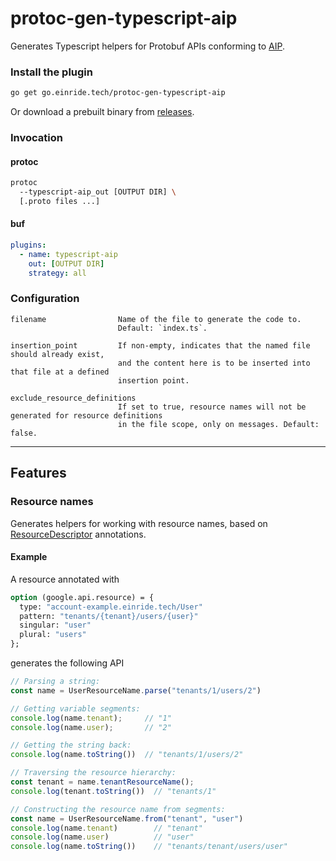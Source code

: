 # protoc-gen-typescript-aip

Generates Typescript helpers for Protobuf APIs conforming to
[AIP](https://aip.dev).

### Install the plugin

```bash
go get go.einride.tech/protoc-gen-typescript-aip
```

Or download a prebuilt binary from
[releases](https://github.com/einride/protoc-gen-typescript-aip/releases).

### Invocation

#### protoc

```bash
protoc 
  --typescript-aip_out [OUTPUT DIR] \
  [.proto files ...]
```

#### buf

```yaml
plugins:
  - name: typescript-aip
    out: [OUTPUT DIR]
    strategy: all
```

### Configuration

```
filename                Name of the file to generate the code to.
                        Default: `index.ts`.

insertion_point         If non-empty, indicates that the named file should already exist,
                        and the content here is to be inserted into that file at a defined 
                        insertion point. 

exclude_resource_definitions
                        If set to true, resource names will not be generated for resource definitions
                        in the file scope, only on messages. Default: false.
```

______________________________________________________________________

## Features

### Resource names

Generates helpers for working with resource names, based on
[ResourceDescriptor](https://github.com/googleapis/googleapis/blob/master/google/api/resource.proto)
annotations.

#### Example

A resource annotated with

```proto
option (google.api.resource) = {
  type: "account-example.einride.tech/User"
  pattern: "tenants/{tenant}/users/{user}"
  singular: "user"
  plural: "users"
};
```

generates the following API

```ts
// Parsing a string:
const name = UserResourceName.parse("tenants/1/users/2")

// Getting variable segments:
console.log(name.tenant);     // "1"
console.log(name.user);       // "2"

// Getting the string back:
console.log(name.toString())  // "tenants/1/users/2"

// Traversing the resource hierarchy:
const tenant = name.tenantResourceName();
console.log(tenant.toString())  // "tenants/1"

// Constructing the resource name from segments:
const name = UserResourceName.from("tenant", "user")
console.log(name.tenant)        // "tenant"
console.log(name.user)          // "user"
console.log(name.toString())    // "tenants/tenant/users/user"
```
